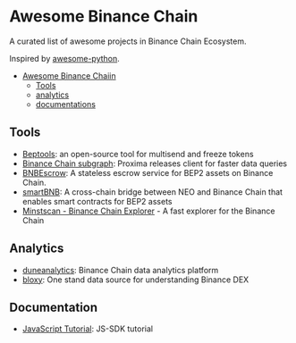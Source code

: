 # Awesome Binance Chain

A curated list of awesome projects in Binance Chain Ecosystem.

Inspired by [awesome-python](https://github.com/vinta/awesome-python/).

- [Awesome Binance Chaiin](#awesome-binance-chain)
    - [Tools](#tools)
    - [analytics](#analytics)
    - [documentations](#documentations)


## Tools

* [Beptools](https://beptools.org/): an open-source tool for multisend and freeze tokens
* [Binance Chain subgraph](https://github.com/proxima-one/binance-chain-subgraph): Proxima releases client for faster data queries
* [BNBEscrow](https://gitlab.com/canyacoin/canwork/bepescrow): A stateless escrow service for BEP2 assets on Binance Chain.
* [smartBNB](https://github.com/safudex/smartbnb): A cross-chain bridge between NEO and Binance Chain that enables smart contracts for BEP2 assets
* [Minstscan - Binance Chain Explorer](https://binance.mintscan.io/) - A fast explorer for the Binance Chain

## Analytics

* [duneanalytics](https://explore.duneanalytics.com/public/dashboards/orYVVlec8ZaUrLr9yfDW0eyAZKMYt06Uab7qDPlx): Binance Chain data analytics platform
* [bloxy](https://stat.bloxy.info/superset/dashboard/binance/?standalone=true): One stand data source for understanding Binance DEX

## Documentation

* [JavaScript Tutorial](https://docs.beptools.org/): JS-SDK tutorial

